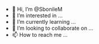 - 👋 Hi, I’m @SbonileM
- 👀 I’m interested in ...
- 🌱 I’m currently learning ...
- 💞️ I’m looking to collaborate on ...
- 📫 How to reach me ...

<!---
SbonileM/SbonileM is a ✨ special ✨ repository because its `README.md` (this file) appears on your GitHub profile.
You can click the Preview link to take a look at your changes.
--->
